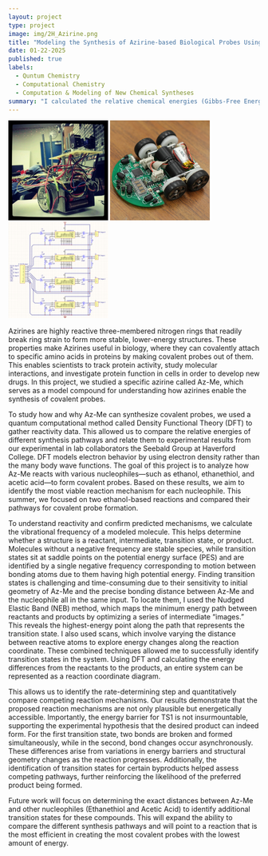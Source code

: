 ```yaml
---
layout: project
type: project
image: img/2H_Azirine.png 
title: "Modeling the Synthesis of Azirine-based Biological Probes Using Density Functional Theory"
date: 01-22-2025
published: true
labels:
  - Quntum Chemistry
  - Computational Chemistry
  - Computation & Modeling of New Chemical Syntheses
summary: "I calculated the relative chemical energies (Gibbs-Free Energy, Enthalpy, Electronic) of multiple new synthetic pathways that create biological probes from 2H-Azirine Reactant to better support experimental resuls obtained by the Seebald Lab."
---
```


<div class="text-center p-4">
  <img width="200px" src="../img/micromouse/micromouse-robot.png" class="img-thumbnail" >
  <img width="200px" src="../img/micromouse/micromouse-robot-2.jpg" class="img-thumbnail" >
  <img width="200px" src="../img/micromouse/micromouse-circuit.png" class="img-thumbnail" >
</div>

Azirines are highly reactive three-membered nitrogen rings that readily break ring strain to form more stable, lower-energy structures. These properties make Azirines useful in biology, where they can covalently attach to specific amino acids in proteins by making covalent probes out of them. This enables scientists to track protein activity, study molecular interactions, and investigate protein function in cells in order to develop new drugs. In this project, we studied a specific azirine called Az-Me, which serves as a model compound for understanding how azirines enable the synthesis of covalent probes.

To study how and why Az-Me can synthesize covalent probes, we used a quantum computational method called Density Functional Theory (DFT) to gather reactivity data. This allowed us to compare the relative energies of different synthesis pathways and relate them to experimental results from our experimental in lab collaborators the Seebald Group at Haverford College. DFT models electron behavior by using  electron density rather than the many body wave functions. The goal of this project is to analyze how Az-Me reacts with various nucleophiles—such as ethanol, ethanethiol, and acetic acid—to form covalent probes. Based on these results, we aim to identify the most viable reaction mechanism for each nucleophile. This summer, we focused on two ethanol-based reactions and compared their pathways for covalent probe formation.

To understand reactivity and confirm predicted mechanisms, we calculate the vibrational frequency of a modeled molecule. This helps determine whether a structure is a reactant, intermediate, transition state, or product. Molecules without a negative frequency are stable species, while transition states sit at saddle points on the potential energy surface (PES) and are identified by a single negative frequency corresponding to motion between bonding atoms due to them having high potential energy. Finding transition states is challenging and time-consuming due to their sensitivity to initial geometry of Az-Me and the precise bonding distance between Az-Me and the nucleophile all in the same input. To locate them, I used the Nudged Elastic Band (NEB) method, which maps the minimum energy path between reactants and products by optimizing a series of intermediate “images.” This reveals the highest-energy point along the path that represents the transition state. I also used scans, which involve varying the distance between reactive atoms to explore energy changes along the reaction coordinate. These combined techniques allowed me to successfully identify transition states in the system.
Using DFT and calculating the energy differences from the reactants to the products, an entire system can be represented as a reaction coordinate diagram. 

This allows us to identify the rate-determining step and quantitatively compare competing reaction mechanisms.
Our results demonstrate that the proposed reaction mechanisms are not only plausible but energetically accessible. Importantly, the energy barrier for TS1 is not insurmountable, supporting the experimental hypothesis that the desired product can indeed form. For the first transition state, two bonds are broken and formed simultaneously, while in the second, bond changes occur asynchronously. These differences arise from variations in energy barriers and structural geometry changes as the reaction progresses. Additionally, the identification of transition states for certain byproducts helped assess competing pathways, further reinforcing the likelihood of the preferred product being formed. 

Future work will focus on determining the exact distances between Az-Me and other nucleophiles (Ethanethiol and Acetic Acid) to identify additional transition states for these compounds. This will expand the ability to compare the different synthesis pathways and will point to a reaction that is the most efficient in creating the most covalent probes with the lowest amount of energy.


